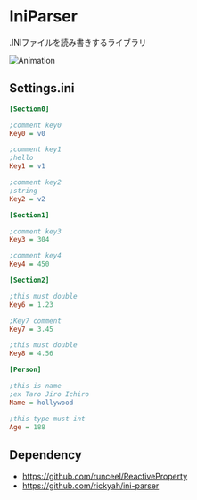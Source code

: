 # IniParser

.INIファイルを読み書きするライブラリ

![Animation](https://user-images.githubusercontent.com/40709570/155830237-22809b71-4848-459a-bad8-eae7d44344cb.gif)

## Settings.ini

```ini
[Section0]

;comment key0
Key0 = v0

;comment key1
;hello
Key1 = v1

;comment key2
;string
Key2 = v2

[Section1]

;comment key3
Key3 = 304

;comment key4
Key4 = 450

[Section2]

;this must double
Key6 = 1.23

;Key7 comment
Key7 = 3.45

;this must double
Key8 = 4.56

[Person]

;this is name
;ex Taro Jiro Ichiro
Name = hollywood

;this type must int
Age = 188
```


## Dependency

- https://github.com/runceel/ReactiveProperty 
- https://github.com/rickyah/ini-parser